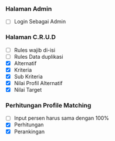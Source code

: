 ### Halaman Admin

- [ ] Login Sebagai Admin

### Halaman C.R.U.D

- [ ] Rules wajib di-isi
- [ ] Rules Data duplikasi
- [x] Alternatif
- [x] Kriteria
- [x] Sub Kriteria
- [x] Nilai Profil Alternatif
- [x] Nilai Target

### Perhitungan Profile Matching

- [ ] Input persen harus sama dengan 100%
- [x] Perhitungan
- [x] Perankingan
